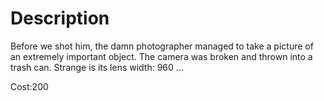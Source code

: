 # Description

Before we shot him, the damn photographer managed to take a picture of an extremely important object. The camera was broken and thrown into a trash can. Strange is its lens width: 960 ... 

Cost:200
